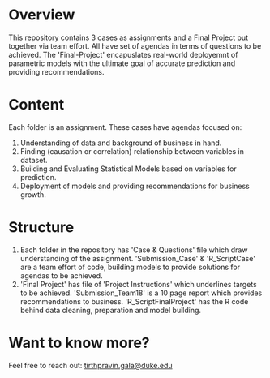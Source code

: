 # Overview
This repository contains 3 cases as assignments and a Final Project put together via team effort. All have set of agendas in terms of questions to be achieved. The 'Final-Project' encapuslates real-world deployemnt of parametric models with the ultimate goal of accurate prediction and providing recommendations.

# Content
Each folder is an assignment. These cases have agendas focused on: 
1. Understanding of data and background of business in hand.
2. Finding (causation or correlation) relationship between variables in dataset.
3. Building and Evaluating Statistical Models based on variables for prediction.
4. Deployment of models and providing recommendations for business growth.

# Structure
1. Each folder in the repository has 'Case & Questions' file which draw understanding of the assignment. 'Submission_Case' & 'R_ScriptCase' are a team effort of code, building models to provide solutions for agendas to be achieved.
2. 'Final Project' has file of 'Project Instructions' which underlines targets to be achieved. 'Submission_Team18' is a 10 page report which provides recommendations to business. 'R_ScriptFinalProject' has the R code behind data cleaning, preparation and model building.

# Want to know more?
Feel free to reach out: tirthpravin.gala@duke.edu
